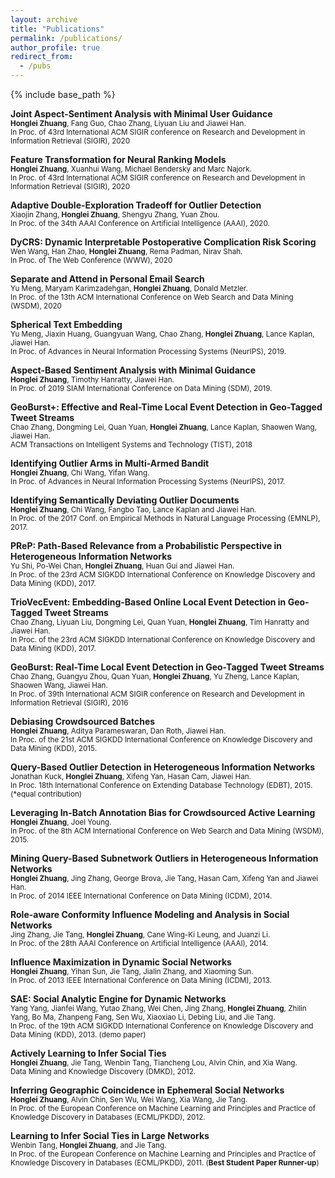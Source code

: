 ```yaml
---
layout: archive
title: "Publications"
permalink: /publications/
author_profile: true
redirect_from:
  - /pubs
---
```


{% include base_path %}

**Joint Aspect-Sentiment Analysis with Minimal User Guidance**  
<small> **Honglei Zhuang**, Fang Guo, Chao Zhang, Liyuan Liu and Jiawei Han.</small>  
<small> In Proc. of 43rd International ACM SIGIR conference on Research and Development in Information Retrieval (SIGIR), 2020</small>

**Feature Transformation for Neural Ranking Models**  
<small> **Honglei Zhuang**, Xuanhui Wang, Michael Bendersky and Marc Najork.</small>  
<small> In Proc. of 43rd International ACM SIGIR conference on Research and Development in Information Retrieval (SIGIR), 2020</small>

**Adaptive Double-Exploration Tradeoff for Outlier Detection**  
<small> Xiaojin Zhang, **Honglei Zhuang**, Shengyu Zhang, Yuan Zhou.</small>  
<small> In Proc. of the 34th AAAI Conference on Artificial Intelligence (AAAI), 2020.</small>

**DyCRS: Dynamic Interpretable Postoperative Complication Risk Scoring**  
<small> Wen Wang, Han Zhao, **Honglei Zhuang**, Rema Padman, Nirav Shah.</small>  
<small> In Proc. of The Web Conference (WWW), 2020</small>

**Separate and Attend in Personal Email Search**  
<small> Yu Meng, Maryam Karimzadehgan, **Honglei Zhuang**, Donald Metzler.</small>  
<small> In Proc. of the 13th ACM International Conference on Web Search and Data Mining (WSDM), 2020</small>

**Spherical Text Embedding**  
<small> Yu Meng, Jiaxin Huang, Guangyuan Wang, Chao Zhang, **Honglei Zhuang**, Lance Kaplan, Jiawei Han.</small>  
<small> In Proc. of Advances in Neural Information Processing Systems (NeurIPS), 2019.</small>

**Aspect-Based Sentiment Analysis with Minimal Guidance**  
<small> **Honglei Zhuang**, Timothy Hanratty, Jiawei Han.</small>  
<small> In Proc. of 2019 SIAM International Conference on Data Mining (SDM), 2019.</small>

**GeoBurst+: Effective and Real-Time Local Event Detection in Geo-Tagged Tweet Streams**  
<small> Chao Zhang, Dongming Lei, Quan Yuan, **Honglei Zhuang**, Lance Kaplan, Shaowen Wang, Jiawei Han.</small>  
<small> ACM Transactions on Intelligent Systems and Technology (TIST), 2018</small>

**Identifying Outlier Arms in Multi-Armed Bandit**  
<small> **Honglei Zhuang**, Chi Wang, Yifan Wang.</small>  
<small> In Proc. of Advances in Neural Information Processing Systems (NeurIPS), 2017.</small>

**Identifying Semantically Deviating Outlier Documents**  
<small> **Honglei Zhuang**, Chi Wang, Fangbo Tao, Lance Kaplan and Jiawei Han.</small>  
<small> In Proc. of the 2017 Conf. on Empirical Methods in Natural Language Processing (EMNLP), 2017.</small>

**PReP: Path-Based Relevance from a Probabilistic Perspective in Heterogeneous Information Networks**  
<small> Yu Shi, Po-Wei Chan, **Honglei Zhuang**, Huan Gui and Jiawei Han.</small>  
<small> In Proc. of the 23rd ACM SIGKDD International Conference on Knowledge Discovery and Data Mining (KDD), 2017.</small>

**TrioVecEvent: Embedding-Based Online Local Event Detection in Geo-Tagged Tweet Streams**  
<small> Chao Zhang, Liyuan Liu, Dongming Lei, Quan Yuan, **Honglei Zhuang**, Tim Hanratty and Jiawei Han.</small>  
<small> In Proc. of the 23rd ACM SIGKDD International Conference on Knowledge Discovery and Data Mining (KDD), 2017.</small>

**GeoBurst: Real-Time Local Event Detection in Geo-Tagged Tweet Streams**  
<small> Chao Zhang, Guangyu Zhou, Quan Yuan, **Honglei Zhuang**, Yu Zheng, Lance Kaplan, Shaowen Wang, Jiawei Han.</small>  
<small> In Proc. of 39th International ACM SIGIR conference on Research and Development in Information Retrieval (SIGIR), 2016</small>

**Debiasing Crowdsourced Batches**  
<small> **Honglei Zhuang**, Aditya Parameswaran, Dan Roth, Jiawei Han.</small>  
<small> In Proc. of the 21st ACM SIGKDD International Conference on Knowledge Discovery and Data Mining (KDD), 2015.</small>

**Query-Based Outlier Detection in Heterogeneous Information Networks**  
<small> Jonathan Kuck, **Honglei Zhuang**, Xifeng Yan, Hasan Cam, Jiawei Han.</small>  
<small> In Proc. 18th International Conference on Extending Database Technology (EDBT), 2015. (\*equal contribution)</small>


**Leveraging In-Batch Annotation Bias for Crowdsourced Active Learning**  
<small> **Honglei Zhuang**, Joel Young.</small>  
<small> In Proc. of the 8th ACM International Conference on Web Search and Data Mining (WSDM), 2015.</small>

**Mining Query-Based Subnetwork Outliers in Heterogeneous Information Networks**  
<small> **Honglei Zhuang**, Jing Zhang, George Brova, Jie Tang, Hasan Cam, Xifeng Yan and Jiawei Han.</small>  
<small> In Proc. of 2014 IEEE International Conference on Data Mining (ICDM), 2014.</small>

**Role-aware Conformity Influence Modeling and Analysis in Social Networks**  
<small> Jing Zhang, Jie Tang, **Honglei Zhuang**, Cane Wing-Ki Leung, and Juanzi Li.</small>  
<small> In Proc. of the 28th AAAI Conference on Artificial Intelligence (AAAI), 2014.</small>

**Influence Maximization in Dynamic Social Networks**  
<small> **Honglei Zhuang**, Yihan Sun, Jie Tang, Jialin Zhang, and Xiaoming Sun.</small>  
<small> In Proc. of 2013 IEEE International Conference on Data Mining (ICDM), 2013.</small>

**SAE: Social Analytic Engine for Dynamic Networks**  
<small> Yang Yang, Jianfei Wang, Yutao Zhang, Wei Chen, Jing Zhang, **Honglei Zhuang**, Zhilin Yang, Bo Ma, Zhanpeng Fang, Sen Wu, Xiaoxiao Li, Debing Liu, and Jie Tang.</small>  
<small> In Proc. of the 19th ACM SIGKDD International Conference on Knowledge Discovery and Data Mining (KDD), 2013. (demo paper)</small>

**Actively Learning to Infer Social Ties**  
<small> **Honglei Zhuang**, Jie Tang, Wenbin Tang, Tiancheng Lou, Alvin Chin, and Xia Wang.</small>  
<small> Data Mining and Knowledge Discovery (DMKD), 2012.</small>

**Inferring Geographic Coincidence in Ephemeral Social Networks**  
<small> **Honglei Zhuang**, Alvin Chin, Sen Wu, Wei Wang, Xia Wang, Jie Tang.</small>  
<small> In Proc. of the European Conference on Machine Learning and Principles and Practice of Knowledge Discovery in Databases (ECML/PKDD), 2012.</small>

**Learning to Infer Social Ties in Large Networks**  
<small> Wenbin Tang, **Honglei Zhuang**, and Jie Tang.</small>  
<small> In Proc. of the European Conference on Machine Learning and Principles and Practice of Knowledge Discovery in Databases (ECML/PKDD), 2011. (**Best Student Paper Runner-up**) </small>


